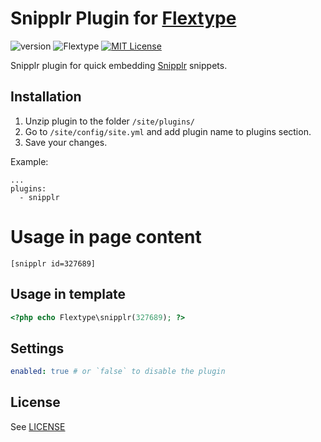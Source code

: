 # Snipplr Plugin for [Flextype](http://flextype.org/)
![version](https://img.shields.io/badge/version-1.0.0-brightgreen.svg?style=flat-square "Version")
![Flextype](https://img.shields.io/badge/Flextype-0.x-green.svg?style=flat-square "Flextype Version")
[![MIT License](https://img.shields.io/badge/license-MIT-blue.svg?style=flat-square)](https://github.com/flextype-plugins/snipplr/blob/master/LICENSE.txt)

Snipplr plugin for quick embedding [Snipplr](http://snipplr.com/) snippets.

## Installation
1. Unzip plugin to the folder `/site/plugins/`
2. Go to `/site/config/site.yml` and add plugin name to plugins section.
3. Save your changes.

Example:
```
...
plugins:
  - snipplr
```

# Usage in page content

```
[snipplr id=327689]
```

## Usage in template

```php
<?php echo Flextype\snipplr(327689); ?>
```

## Settings

```yaml
enabled: true # or `false` to disable the plugin
```

## License
See [LICENSE](https://github.com/flextype-plugins/snipplr/blob/master/LICENSE)
